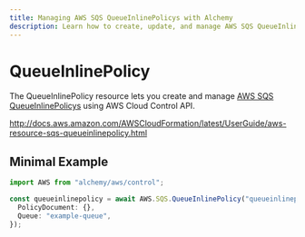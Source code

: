 ```yaml
---
title: Managing AWS SQS QueueInlinePolicys with Alchemy
description: Learn how to create, update, and manage AWS SQS QueueInlinePolicys using Alchemy Cloud Control.
---
```


# QueueInlinePolicy

The QueueInlinePolicy resource lets you create and manage [AWS SQS QueueInlinePolicys](https://docs.aws.amazon.com/sqs/latest/userguide/) using AWS Cloud Control API.

http://docs.aws.amazon.com/AWSCloudFormation/latest/UserGuide/aws-resource-sqs-queueinlinepolicy.html

## Minimal Example

```ts
import AWS from "alchemy/aws/control";

const queueinlinepolicy = await AWS.SQS.QueueInlinePolicy("queueinlinepolicy-example", {
  PolicyDocument: {},
  Queue: "example-queue",
});
```

